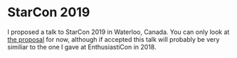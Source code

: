 # StarCon 2019

I proposed a talk to StarCon 2019 in Waterloo, Canada. You can only look at [the
proposal](/starcon-2019/proposal.md) for now, although if accepted this talk
will probably be very similiar to the one I gave at EnthusiastiCon in 2018.
